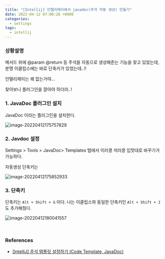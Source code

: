 ```yaml
---
title: "[Intellij] 인텔리제이에서 javadoc(주석 자동 생성) 만들기"
date: 2022-04-12 07:00:28 +0900
categories:
  - settings
tags:
  - intellij
---
```




### 상황설명

메서드 위에 @param @return 등 주석을 자동으로 생성해준는 기능을 찾고 있었는데, 분명 이클립스에는 바로 단축키가 있었는데..!!

인텔리제이는 왜 없는거야...

찾아보니 플러그인을 깔아야 하더라..!



### 1. JavaDoc 플러그인 설치

JavaDoc 이라는 플러그인을 설치한다.

![image-20220412175757829](D:\ejjung\000_private\jinjungs.github.io\img\image-20220412175757829.png)



### 2. Javdoc 설정

Settings > Tools > JavaDoc> Templates 탭에서 이러쿵 저러쿵 입맛대로 바꾸기가 가능하다.

자동생성 단축키는 

![image-20220412175852933](D:\ejjung\000_private\jinjungs.github.io\img\image-20220412175852933.png)



### 3. 단축키

단축키는 `Alt + Shift + G` 이다. 나는 이클립스와 동일한 단축키인 `Alt + Shift + J`  도 추가해줬다.

![image-20220412180041557](D:\ejjung\000_private\jinjungs.github.io\img\image-20220412180041557.png)





<br/>

### References

- [[IntelliJ] 주석 템플릿 설정하기 (Code Template, JavaDoc)](https://ifuwanna.tistory.com/312)